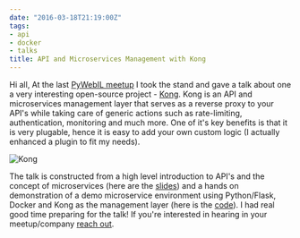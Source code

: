 ```yaml
---
date: "2016-03-18T21:19:00Z"
tags:
- api
- docker
- talks
title: API and Microservices Management with Kong
---
```


Hi all,
At the last [PyWebIL meetup][meetup] I took the stand and gave a talk about one a very interesting open-source project - [Kong][kong].  Kong is an API and microservices management layer that serves as a reverse proxy to your API's while taking care of generic actions such as rate-limiting, authentication, monitoring and much more. One of it's key benefits is that it is very plugable, hence it is easy to add your own custom logic (I actually enhanced a plugin to fit my needs).

![Kong](http://i.imgur.com/iDcys5P.png)

The talk is constructed from a high level introduction to API's and the concept of microservices (here are the [slides][slides]) and a hands on demonstration of a demo microservice environment using Python/Flask, Docker and Kong as the management layer (here is the [code][code]). I had  real good time preparing for the talk! If you're interested in hearing in your meetup/company [reach out][about].   

[meetup]: http://www.meetup.com/PyWeb-IL/events/228958390/
[kong]: https://getkong.org/
[slides]: https://goo.gl/sS5spo
[code]: https://github.com/noamelf/kong-talk
[about]: http://noamelf.com/about